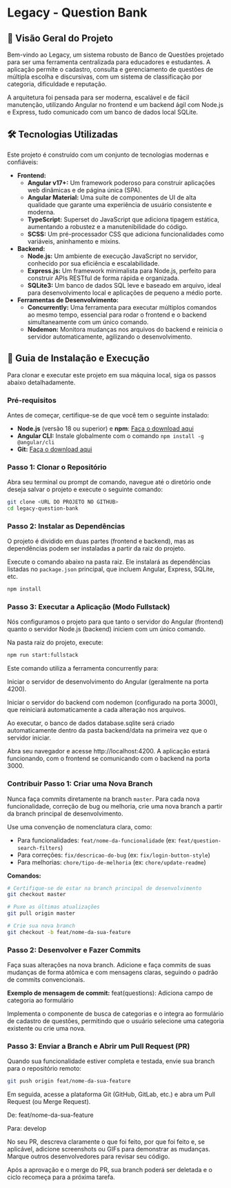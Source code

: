 # Legacy - Question Bank

## 📜 Visão Geral do Projeto

Bem-vindo ao Legacy, um sistema robusto de Banco de Questões projetado para ser uma ferramenta centralizada para educadores e estudantes. A aplicação permite o cadastro, consulta e gerenciamento de questões de múltipla escolha e discursivas, com um sistema de classificação por categoria, dificuldade e reputação.

A arquitetura foi pensada para ser moderna, escalável e de fácil manutenção, utilizando Angular no frontend e um backend ágil com Node.js e Express, tudo comunicado com um banco de dados local SQLite.

## 🛠️ Tecnologias Utilizadas

Este projeto é construído com um conjunto de tecnologias modernas e confiáveis:

* **Frontend:**
    * **Angular v17+:** Um framework poderoso para construir aplicações web dinâmicas e de página única (SPA).
    * **Angular Material:** Uma suíte de componentes de UI de alta qualidade que garante uma experiência de usuário consistente e moderna.
    * **TypeScript:** Superset do JavaScript que adiciona tipagem estática, aumentando a robustez e a manutenibilidade do código.
    * **SCSS:** Um pré-processador CSS que adiciona funcionalidades como variáveis, aninhamento e mixins.
* **Backend:**
    * **Node.js:** Um ambiente de execução JavaScript no servidor, conhecido por sua eficiência e escalabilidade.
    * **Express.js:** Um framework minimalista para Node.js, perfeito para construir APIs RESTful de forma rápida e organizada.
    * **SQLite3:** Um banco de dados SQL leve e baseado em arquivo, ideal para desenvolvimento local e aplicações de pequeno a médio porte.
* **Ferramentas de Desenvolvimento:**
    * **Concurrently:** Uma ferramenta para executar múltiplos comandos ao mesmo tempo, essencial para rodar o frontend e o backend simultaneamente com um único comando.
    * **Nodemon:** Monitora mudanças nos arquivos do backend e reinicia o servidor automaticamente, agilizando o desenvolvimento.

## 🚀 Guia de Instalação e Execução

Para clonar e executar este projeto em sua máquina local, siga os passos abaixo detalhadamente.

### Pré-requisitos

Antes de começar, certifique-se de que você tem o seguinte instalado:

* **Node.js** (versão 18 ou superior) e **npm**: [Faça o download aqui](https://nodejs.org/)
* **Angular CLI:** Instale globalmente com o comando `npm install -g @angular/cli`
* **Git:** [Faça o download aqui](https://git-scm.com/)

### Passo 1: Clonar o Repositório

Abra seu terminal ou prompt de comando, navegue até o diretório onde deseja salvar o projeto e execute o seguinte comando:

```bash
git clone <URL DO PROJETO NO GITHUB>
cd legacy-question-bank
```

### Passo 2: Instalar as Dependências

O projeto é dividido em duas partes (frontend e backend), mas as dependências podem ser instaladas a partir da raiz do projeto.

Execute o comando abaixo na pasta raiz. Ele instalará as dependências listadas no `package.json` principal, que incluem Angular, Express, SQLite, etc.

```bash
npm install
```

### Passo 3: Executar a Aplicação (Modo Fullstack)

Nós configuramos o projeto para que tanto o servidor do Angular (frontend) quanto o servidor Node.js (backend) iniciem com um único comando.

Na pasta raiz do projeto, execute:

```bash
npm run start:fullstack
```
Este comando utiliza a ferramenta concurrently para:

Iniciar o servidor de desenvolvimento do Angular (geralmente na porta 4200).

Iniciar o servidor do backend com nodemon (configurado na porta 3000), que reiniciará automaticamente a cada alteração nos arquivos.

Ao executar, o banco de dados database.sqlite será criado automaticamente dentro da pasta backend/data na primeira vez que o servidor iniciar.

Abra seu navegador e acesse http://localhost:4200. A aplicação estará funcionando, com o frontend se comunicando com o backend na porta 3000.

### Contribuir Passo 1: Criar uma Nova Branch

Nunca faça commits diretamente na branch `master`. Para cada nova funcionalidade, correção de bug ou melhoria, crie uma nova branch a partir da branch principal de desenvolvimento.

Use uma convenção de nomenclatura clara, como:

* Para funcionalidades: `feat/nome-da-funcionalidade` (ex: `feat/question-search-filters`)
* Para correções: `fix/descricao-do-bug` (ex: `fix/login-button-style`)
* Para melhorias: `chore/tipo-de-melhoria` (ex: `chore/update-readme`)

**Comandos:**

```bash
# Certifique-se de estar na branch principal de desenvolvimento
git checkout master

# Puxe as últimas atualizações
git pull origin master

# Crie sua nova branch
git checkout -b feat/nome-da-sua-feature
```

### Passo 2: Desenvolver e Fazer Commits

Faça suas alterações na nova branch. Adicione e faça commits de suas mudanças de forma atômica e com mensagens claras, seguindo o padrão de commits convencionais.

**Exemplo de mensagem de commit:**
feat(questions): Adiciona campo de categoria ao formulário

Implementa o componente de busca de categorias e o integra ao formulário de cadastro de questões, permitindo que o usuário selecione uma categoria existente ou crie uma nova.

### Passo 3: Enviar a Branch e Abrir um Pull Request (PR)

Quando sua funcionalidade estiver completa e testada, envie sua branch para o repositório remoto:

```bash
git push origin feat/nome-da-sua-feature
```

Em seguida, acesse a plataforma Git (GitHub, GitLab, etc.) e abra um Pull Request (ou Merge Request).

De: feat/nome-da-sua-feature

Para: develop

No seu PR, descreva claramente o que foi feito, por que foi feito e, se aplicável, adicione screenshots ou GIFs para demonstrar as mudanças. Marque outros desenvolvedores para revisar seu código.

Após a aprovação e o merge do PR, sua branch poderá ser deletada e o ciclo recomeça para a próxima tarefa.
